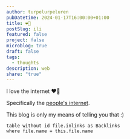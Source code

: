 ```yaml
---
author: turpelurpeluren
pubDatetime: 2024-01-17T16:00:00+01:00
title: ❤️👾
postSlug: ili
featured: false
project: false
microblog: true
draft: false
tags:
  - thoughts
description: web
share: "true"
---
```


I love the internet ❤️👾

Specifically the [people's internet](https://indieweb.org/).

This blog is only my means of telling you that :)

```dataview
table without id file.inlinks as Backlinks
where file.name = this.file.name
```
